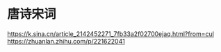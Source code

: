 #  唐诗宋词

https://k.sina.cn/article_2142452271_7fb33a2f02700ejaq.html?from=cul
https://zhuanlan.zhihu.com/p/221622041
